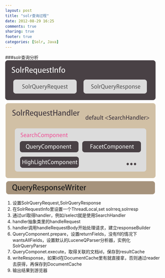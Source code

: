 ```yaml
---
layout: post
title: "solr查询过程"
date: 2012-08-29 16:25
comments: true
sharing: true
footer: true
categories: [Solr, Java]
---
```


###solr查询分析
![solr 查询分析](/images/post/solrsearch.png "solr 查询分析")

1. 设置SolrQueryRequest,SolrQueryResponse
1. 在SolrRequestInfo里设置一个ThreadLocal<SolrRequestInfo>,set solrreq,solrresp
1. 通过url取得handler，例如/select就是使用SearchHandler 
1. handler抽象类里的handleRequest
1. handler调用handleRequestBody开始处理请求，建立responseBuilder
1. QueryComponent.prepare，设置returnFields，没有fl的情况下wantsAllFields，设置默认的LuceneQParser分析器，实例化SolrQueryParser
1. QueryComponet.execute，取得关联的文档id，保存到resultCache
1. writeResponse，如果id在DocumentCache里有就直接拿，否则通过reader去获得，再保存到DocumentCache
1. 输出结果到游览器
